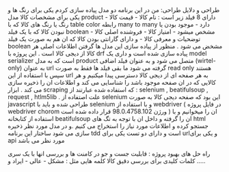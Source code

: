 <div dir=”rtl”>

  طراحی و دلایل طراحی:
  من در این برنامه دو مدل پیاده سازی کردم یکی برای رنگ ها و یکی برای مشخصات کالا  مدل product   دارای 8 فیلد زیر است :
  نام کالا - قیمت کالا - رنگ یا رنگ های کالا که با table color رابطه many to many دارد - موجود بودن یا نبودن کالا که با یک فیلد boolean مشخص میشود  - امتیاز کالا - فروشنده 
  اصلی کالا  - توضحیات و معرفی کالا - و دارای گارانتی بودن کالا که ان هم به صورت یک فیلد boolean مشخض می شود . منظور از پیاده سازی این مدل ها گرفتن اطلاعات اصلی هر کالا از 
  دیجی کالا است . 
  این پروژه با drf پیاده سازی شده است و داری یک model serializer است که به مدل product متصل می شود و به عنوان فیلد اضافی (wirtel-only) به عنوان url گرفته می شود 
  ما بقی فیلد ها فقط به صورت read only هستند سپس با استفاده از این url به هر صفحه ای از دیجی کالا دسترسی پیدا میکنیم و هر کالایی که در ان صفحه موجود باشد را شناسایی می کند 
  و اطلاعات ان را ذخیره سازی می کند . ابزار scraping که استفاده شده عبارتند از : selenium , beatifulsoup , request , htlm5lib . 
  علت اصتفاده از selenium این بود که صفحه دیجی کالا به صورت javascript طراحی شده و باید با selenium و با استفاده از webdriver ( در فایل پروژه webdriver chorom 
 ورژن  98.0.4758.102  قرار داده شده است ) ان را میخوانیم و با استفاده از کتابخانه beatifulsoup ان را گرفته و داخل ان با توجه به تگ های html جستجو کرده و اطلاعات مورد
  نیاز را استخراج می کنیم .و در مدل مورد نظر ذخیره سازی می شود 
  ساختار این برنامه tdd است و دارای دو تست یکی برای urlو یکی برای api مورد نظر می باشد 
  
  
  
  
  راه حل های بهبود پروژه : 
  قابلیت جست و جو در کامنت ها و بررسی انها با یک سری کلمات کلیدی برای بررسی دقیق کالا کلمه هایی مثل : مشکل - عالی  - ایراد و .....
  
  
  
  
  
  
  
  </div>
